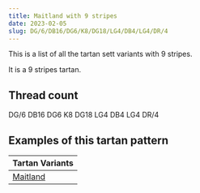 ```yaml
---
title: Maitland with 9 stripes
date: 2023-02-05
slug: DG/6/DB16/DG6/K8/DG18/LG4/DB4/LG4/DR/4
---
```

This is a list of all the tartan sett variants with 9 stripes.

It is a 9 stripes tartan.


## Thread count
DG/6 DB16 DG6 K8 DG18 LG4 DB4 LG4 DR/4

## Examples of this tartan pattern

| Tartan Variants |
|---------------|
| [Maitland](/variants/dg/6/db16/dg6/k8/dg18/lg4/db4/lg4/dr/4-db000052-dg11450d-draa0000-k000000-lgaaaa00)||
